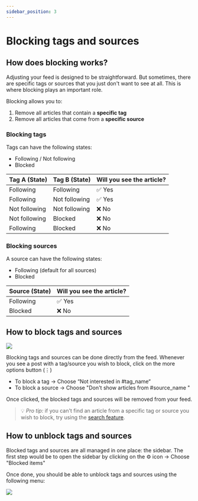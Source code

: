 ```yaml
---
sidebar_position: 3
---
```


# Blocking tags and sources

## How does blocking works?

Adjusting your feed is designed to be straightforward. But sometimes, there are specific tags or sources that you just don't want to see at all. This is where blocking plays an important role. 

Blocking allows you to:
1. Remove all articles that contain a **specific tag**
2. Remove all articles that come from a **specific source**

### Blocking tags

Tags can have the following states:
* Following / Not following
* Blocked 

| Tag A (State)     | Tag B (State)     | Will you see the article?     |
|---------------    |---------------    |---------------------------    |
| Following         | Following         | ✅ Yes                         |
| Following         | Not following     | ✅ Yes                         |
| Not following     | Not following     | ❌ No                          |
| Not following     | Blocked           | ❌ No                          |
| Following         | Blocked           | ❌ No                          |

### Blocking sources

A source can have the following states:
* Following (default for all sources)
* Blocked 

| Source (State)    | Will you see the article?     |
|----------------   |---------------------------    |
| Following         | ✅ Yes                         |
| Blocked           | ❌ No                          |

## How to block tags and sources

![](https://daily-now-res.cloudinary.com/image/upload/v1637501783/docs/065-e4893ef674378ea56a19e445fa759c6332ce168c.jpg)

Blocking tags and sources can be done directly from the feed. Whenever you see a post with a tag/source you wish to block, click on the more options button (⋮) 
* To block a tag -> Choose “Not interested in #tag_name“
* To block a source -> Choose "Don't show articles from #source_name "

Once clicked, the blocked tags and sources will be removed from your feed.

> 💡 *Pro tip:* if you can't find an article from a specific tag or source you wish to block, try using the [search feature](../key-features/search.md). 

## How to unblock tags and sources

Blocked tags and sources are all managed in one place: the sidebar. The first step would be to open the sidebar by clicking on the ⚙️ icon -> Choose "Blocked items" 

Once done, you should be able to unblock tags and sources using the following menu:

![](https://daily-now-res.cloudinary.com/image/upload/v1636619082/docs/block3.svg)